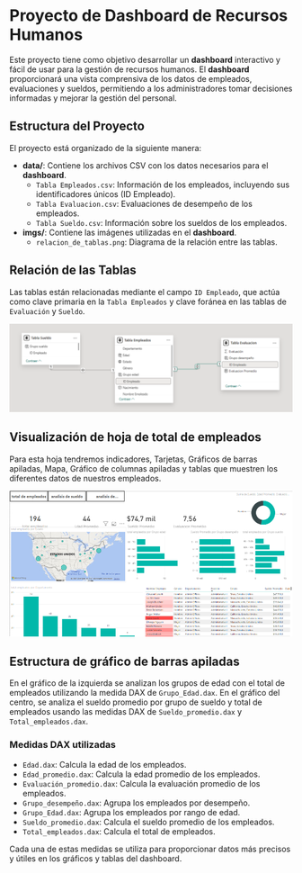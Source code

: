 # Proyecto de Dashboard de Recursos Humanos

Este proyecto tiene como objetivo desarrollar un **dashboard** interactivo y fácil de usar para la gestión de recursos humanos. El **dashboard** proporcionará una vista comprensiva de los datos de empleados, evaluaciones y sueldos, permitiendo a los administradores tomar decisiones informadas y mejorar la gestión del personal.

## Estructura del Proyecto

El proyecto está organizado de la siguiente manera:

- **data/**: Contiene los archivos CSV con los datos necesarios para el **dashboard**.
  - `Tabla Empleados.csv`: Información de los empleados, incluyendo sus identificadores únicos (ID Empleado).
  - `Tabla Evaluacion.csv`: Evaluaciones de desempeño de los empleados.
  - `Tabla Sueldo.csv`: Información sobre los sueldos de los empleados.
- **imgs/**: Contiene las imágenes utilizadas en el **dashboard**.
  - `relacion_de_tablas.png`: Diagrama de la relación entre las tablas.

## Relación de las Tablas

Las tablas están relacionadas mediante el campo `ID Empleado`, que actúa como clave primaria en la `Tabla Empleados` y clave foránea en las tablas de `Evaluación` y `Sueldo`.

![Relación de Tablas](./imgs/relacion_de_tablas.png)


## Visualización de hoja de total de empleados

Para esta hoja tendremos indicadores, Tarjetas, Gráficos de barras apiladas, Mapa, Gráfico de columnas apiladas y tablas que muestren los diferentes datos de nuestros empleados.

![Hoja total empleados](./imgs/Hoja_total_empleados.png)

## Estructura de gráfico de barras apiladas

En el gráfico de la izquierda se analizan los grupos de edad con el total de empleados utilizando la medida DAX de `Grupo_Edad.dax`. En el gráfico del centro, se analiza el sueldo promedio por grupo de sueldo y total de empleados usando las medidas DAX de `Sueldo_promedio.dax` y `Total_empleados.dax`.

### Medidas DAX utilizadas 

- `Edad.dax`: Calcula la edad de los empleados.
- `Edad_promedio.dax`: Calcula la edad promedio de los empleados.
- `Evaluación_promedio.dax`: Calcula la evaluación promedio de los empleados.
- `Grupo_desempeño.dax`: Agrupa los empleados por desempeño.
- `Grupo_Edad.dax`: Agrupa los empleados por rango de edad.
- `Sueldo_promedio.dax`: Calcula el sueldo promedio de los empleados.
- `Total_empleados.dax`: Calcula el total de empleados.

Cada una de estas medidas se utiliza para proporcionar datos más precisos y útiles en los gráficos y tablas del dashboard.
